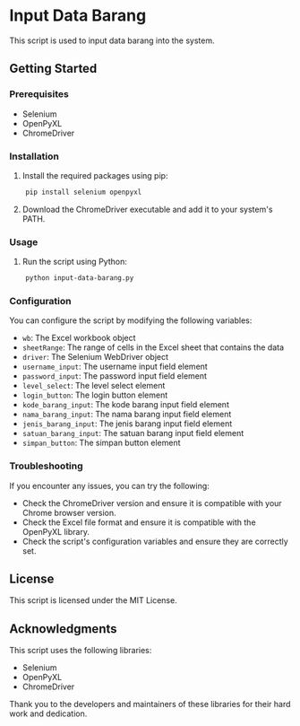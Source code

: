 # Input Data Barang

This script is used to input data barang into the system.

## Getting Started

### Prerequisites

- Selenium
- OpenPyXL
- ChromeDriver

### Installation

1. Install the required packages using pip:

```sh
    pip install selenium openpyxl
```

2. Download the ChromeDriver executable and add it to your system's PATH.

### Usage

1. Run the script using Python:

```sh
    python input-data-barang.py
```

### Configuration

You can configure the script by modifying the following variables:

- `wb`: The Excel workbook object
- `sheetRange`: The range of cells in the Excel sheet that contains the data
- `driver`: The Selenium WebDriver object
- `username_input`: The username input field element
- `password_input`: The password input field element
- `level_select`: The level select element
- `login_button`: The login button element
- `kode_barang_input`: The kode barang input field element
- `nama_barang_input`: The nama barang input field element
- `jenis_barang_input`: The jenis barang input field element
- `satuan_barang_input`: The satuan barang input field element
- `simpan_button`: The simpan button element

### Troubleshooting

If you encounter any issues, you can try the following:

- Check the ChromeDriver version and ensure it is compatible with your Chrome browser version.
- Check the Excel file format and ensure it is compatible with the OpenPyXL library.
- Check the script's configuration variables and ensure they are correctly set.

## License

This script is licensed under the MIT License.

## Acknowledgments

This script uses the following libraries:

- Selenium
- OpenPyXL
- ChromeDriver

Thank you to the developers and maintainers of these libraries for their hard work and dedication.
